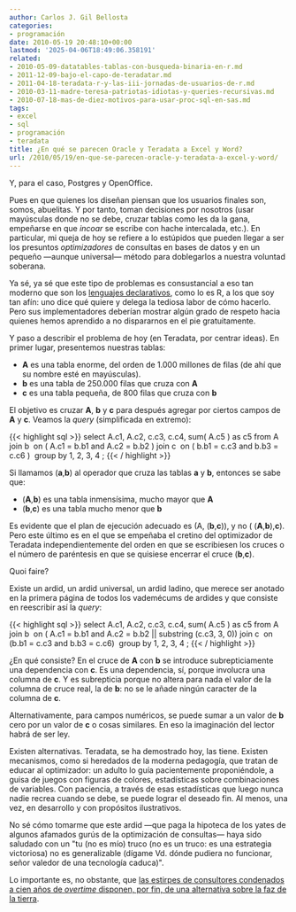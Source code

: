 ```yaml
---
author: Carlos J. Gil Bellosta
categories:
- programación
date: 2010-05-19 20:48:10+00:00
lastmod: '2025-04-06T18:49:06.358191'
related:
- 2010-05-09-datatables-tablas-con-busqueda-binaria-en-r.md
- 2011-12-09-bajo-el-capo-de-teradatar.md
- 2011-04-18-teradata-r-y-las-iii-jornadas-de-usuarios-de-r.md
- 2010-03-11-madre-teresa-patriotas-idiotas-y-queries-recursivas.md
- 2010-07-18-mas-de-diez-motivos-para-usar-proc-sql-en-sas.md
tags:
- excel
- sql
- programación
- teradata
title: ¿En qué se parecen Oracle y Teradata a Excel y Word?
url: /2010/05/19/en-que-se-parecen-oracle-y-teradata-a-excel-y-word/
---
```


Y, para el caso, Postgres y OpenOffice.

Pues en que quienes los diseñan piensan que los usuarios finales son, somos, abuelitas. Y por tanto, toman decisiones por nosotros (usar mayúsculas donde no se debe, cruzar tablas como les da la gana, empeñarse en que _incoar_ se escribe con hache intercalada, etc.). En particular, mi queja de hoy se refiere a lo estúpidos que pueden llegar a ser los presuntos _optimizadores_ de consultas en bases de datos y en un pequeño —aunque universal— método para doblegarlos a nuestra voluntad soberana.

Ya sé, ya sé que este tipo de problemas es consustancial a eso tan moderno que son los [lenguajes declarativos](http://es.wikipedia.org/wiki/Lenguaje_de_programaci%C3%B3n_declarativo), como lo es R, a los que soy tan afín: uno dice qué quiere y delega la tediosa labor de cómo hacerlo. Pero sus implementadores deberían mostrar algún grado de respeto hacia quienes hemos aprendido a no dispararnos en el pie gratuitamente.

Y paso a describir el problema de hoy (en Teradata, por centrar ideas). En primer lugar, presentemos nuestras tablas:

* **A** es una tabla enorme, del orden de 1.000 millones de filas (de ahí que su nombre esté en mayúsculas).
* **b** es una tabla de 250.000 filas que cruza con **A**
* **c** es una tabla pequeña, de 800 filas que cruza con **b**

El objetivo es cruzar **A**, **b** y **c** para después agregar por ciertos campos de **A** y **c**. Veamos la _query_ (simplificada en extremo):

{{< highlight sql >}}
select
     A.c1, A.c2, c.c3, c.c4, sum( A.c5 ) as c5
from
     A join b  on ( A.c1 = b.b1 and A.c2 = b.b2 )
          join c  on ( b.b1 = c.c3 and b.b3 = c.c6 ) 
group by
     1, 2, 3, 4
;
{{< / highlight >}}

Si llamamos (**a**,**b**) al operador que cruza las tablas **a** y **b**, entonces se sabe que:



* (**A**,**b**) es una tabla inmensísima, mucho mayor que **A**
* (**b**,**c**) es una tabla mucho menor que **b**

Es evidente que el plan de ejecución adecuado es (A, (**b**,**c**)), y no ( (**A**,**b**),**c**). Pero este último es en el que se empeñaba el cretino del optimizador de Teradata independientemente del orden en que se escribiesen los cruces o el número de paréntesis en que se quisiese encerrar el cruce (**b**,**c**).

Quoi faire?

Existe un ardid, un ardid universal, un ardid ladino, que merece ser anotado en la primera página de todos los vademécums de ardides y que consiste en reescribir así la _query_:

{{< highlight sql >}}
select
     A.c1, A.c2, c.c3, c.c4, sum( A.c5 ) as c5
from
     A join b  on ( A.c1 = b.b1 and
                    A.c2 = b.b2 || substring (c.c3, 3, 0))
          join c  on (b.b1 = c.c3 and b.b3 = c.c6) 
group by
     1, 2, 3, 4
;
{{< / highlight >}}

¿En qué consiste? En el cruce de **A** con **b** se introduce subrepticiamente una dependencia con **c**. Es una dependencia, sí, porque involucra una columna de **c**. Y es subrepticia porque no altera para nada el valor de la columna de cruce real, la de **b**: no se le añade ningún caracter de la columna de **c**.

Alternativamente, para campos numéricos, se puede sumar a un valor de **b** cero por un valor de **c** o cosas similares. En eso la imaginación del lector habrá de ser ley.

Existen alternativas. Teradata, se ha demostrado hoy, las tiene. Existen mecanismos, como si heredados de la moderna pedagogía, que tratan de educar al optimizador: un adulto lo guía pacientemente proponiéndole, a guisa de juegos con figuras de colores, estadísticas sobre combinaciones de variables. Con paciencia, a través de esas estadísticas que luego nunca nadie recrea cuando se debe, se puede lograr el deseado fin. Al menos, una vez, en desarrollo y con propósitos ilustrativos.

No sé cómo tomarme que este ardid —que paga la hipoteca de los yates de algunos afamados gurús de la optimización de consultas— haya sido saludado con un "tu (no es mío) truco (no es un truco: es una estrategia victoriosa) no es generalizable (dígame Vd. dónde pudiera no funcionar, señor valedor de una tecnología caduca)".

Lo importante es, no obstante, que [las estirpes de consultores condenados a cien años de _overtime_ disponen, por fin, de una alternativa sobre la faz de la tierra](http://www.nabarralde.com/es/eztabaida/3436-las-estirpes-condenadas-a-cien-anos-de-soledad).